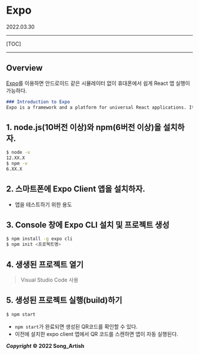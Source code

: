 # Expo

2022.03.30

---

[TOC]

---



## Overview

[Expo](http://expo.io/)를 이용하면 안드로이드 같은 시뮬레이터 없이 휴대폰에서 쉽게 React 앱 실행이 가능하다.

```markdown
### Introduction to Expo
Expo is a framework and a platform for universal React applications. It is a set of tools and services built around React Native and native platforms that help you develop, build, deploy, and quickly iterate on iOS, Android, and web apps from the same JavaScript/TypeScript codebase.
```



## 1. node.js(10버전 이상)와 npm(6버전 이상)을 설치하자.

```bash
$ node -v
12.XX.X
$ npm -v
6.XX.X
```



## 2. 스마트폰에 Expo Client 앱을 설치하자.

- 앱을 테스트하기 위한 용도



## 3. Console 창에 Expo CLI 설치 및 프로젝트 생성

```bash
$ npm install -g expo cli
$ npm init <프로젝트명>
```



## 4. 생생된 프로젝트 열기

> Visual Studio Code 사용



## 5. 생성된 프로젝트 실행(build)하기

```bash
$ npm start
```

- `npm start`가 완료되면 생성된 QR코드를 확인할 수 있다.
- 이전에 설치한 expo client 앱에서 QR 코드를 스캔하면 앱이 자동 실행된다.



***Copyright* © 2022 Song_Artish**